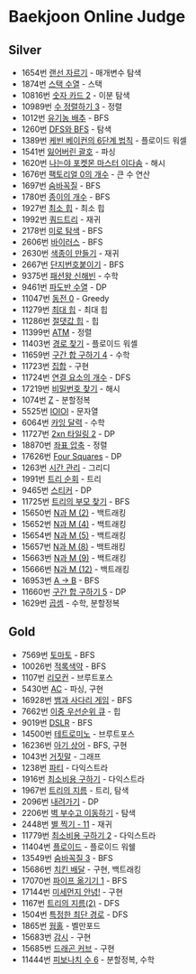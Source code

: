 # Baekjoon Online Judge
## Silver
- 1654번 [랜선 자르기](https://www.acmicpc.net/problem/1654) - 매개변수 탐색
- 1874번 [스택 수열](https://www.acmicpc.net/problem/1874) - 스택
- 10816번 [숫자 카드 2](https://www.acmicpc.net/problem/10816) - 이분 탐색
- 10989번 [수 정렬하기 3](https://www.acmicpc.net/problem/10989) - 정렬
- 1012번 [유기농 배추](https://www.acmicpc.net/problem/1012) - BFS
- 1260번 [DFS와 BFS](https://www.acmicpc.net/problem/1260) - 탐색
- 1389번 [케빈 베이컨의 6단계 법칙](https://www.acmicpc.net/problem/1389) - 플로이드 워셀
- 1541번 [잃어버린 괄호](https://www.acmicpc.net/problem/1541) - 파싱
- 1620번 [나는야 포켓몬 마스터 이다솜](https://www.acmicpc.net/problem/1620) - 해시
- 1676번 [팩토리얼 0의 개수](https://www.acmicpc.net/problem/1676) - 큰 수 연산
- 1697번 [숨바꼭질](https://www.acmicpc.net/problem/1697) - BFS
- 1780번 [종이의 개수](https://www.acmicpc.net/problem/1780) - BFS
- 1927번 [최소 힙](https://www.acmicpc.net/problem/1927) - 최소 힙
- 1992번 [쿼드트리](https://www.acmicpc.net/problem/1992) - 재귀
- 2178번 [미로 탐색](https://www.acmicpc.net/problem/2178) - BFS
- 2606번 [바이러스](https://www.acmicpc.net/problem/2606) - BFS
- 2630번 [색종이 만들기](https://www.acmicpc.net/problem/2630) - 재귀
- 2667번 [단지번호붙이기](https://www.acmicpc.net/problem/2667) - BFS
- 9375번 [패션왕 신해빈](https://www.acmicpc.net/problem/9375) - 수학
- 9461번 [파도반 수열](https://www.acmicpc.net/problem/9461) - DP
- 11047번 [동전 0](https://www.acmicpc.net/problem/11047) - Greedy
- 11279번 [최대 힙](https://www.acmicpc.net/problem/11279) - 최대 힙
- 11286번 [절댓값 힙](https://www.acmicpc.net/problem/11286) - 힙
- 11399번 [ATM](https://www.acmicpc.net/problem/11399) - 정렬
- 11403번 [경로 찾기](https://www.acmicpc.net/problem/11403) - 플로이드 워셸
- 11659번 [구간 합 구하기 4](https://www.acmicpc.net/problem/11659) - 수학
- 11723번 [집합](https://www.acmicpc.net/problem/11723) - 구현
- 11724번 [연결 요소의 개수](https://www.acmicpc.net/problem/11724) - DFS
- 17219번 [비밀번호 찾기](https://www.acmicpc.net/problem/17219) - 해시
- 1074번 [Z](https://www.acmicpc.net/problem/1074) - 분할정복
- 5525번 [IOIOI](https://www.acmicpc.net/problem/5525) - 문자열
- 6064번 [카잉 달력](https://www.acmicpc.net/problem/6064) - 수학
- 11727번 [2xn 타일링 2](https://www.acmicpc.net/problem/11727) - DP
- 18870번 [좌표 압축](https://www.acmicpc.net/problem/18870) - 정렬
- 17626번 [Four Squares](https://www.acmicpc.net/problem/17626) - DP
- 1263번 [시간 관리](https://www.acmicpc.net/problem/1263) - 그리디
- 1991번 [트리 순회](https://www.acmicpc.net/problem/1991) - 트리
- 9465번 [스티커](https://www.acmicpc.net/problem/9465) - DP
- 11725번 [트리의 부모 찾기](https://www.acmicpc.net/problem/11725) - BFS
- 15650번 [N과 M (2)](https://www.acmicpc.net/problem/15650) - 백트래킹
- 15652번 [N과 M (4)](https://www.acmicpc.net/problem/15652) - 백트래킹
- 15654번 [N과 M (5)](https://www.acmicpc.net/problem/15654) - 백트래킹
- 15657번 [N과 M (8)](https://www.acmicpc.net/problem/15657) - 백트래킹
- 15663번 [N과 M (9)](https://www.acmicpc.net/problem/15663) - 백트래킹
- 15666번 [N과 M (12)](https://www.acmicpc.net/problem/15666) - 백트래킹
- 16953번 [A -> B](https://www.acmicpc.net/problem/16953) - BFS
- 11660번 [구간 합 구하기 5](https://www.acmicpc.net/problem/11660) - DP
- 1629번 [곱셈](https://www.acmicpc.net/problem/1629) - 수학, 분할정복

## Gold
- 7569번 [토마토](https://www.acmicpc.net/problem/7569) - BFS
- 10026번 [적록색약](https://www.acmicpc.net/problem/10026) - BFS
- 1107번 [리모컨](https://www.acmicpc.net/problem/1107) - 브루트포스
- 5430번 [AC](https://www.acmicpc.net/problem/5430) - 파싱, 구현
- 16928번 [뱀과 사다리 게임](https://www.acmicpc.net/problem/16928) - BFS
- 7662번 [이중 우선순위 큐](https://www.acmicpc.net/problem/7662) - 힙
- 9019번 [DSLR](https://www.acmicpc.net/problem/9019) - BFS
- 14500번 [테트로미노](https://www.acmicpc.net/problem/14500) - 브루트포스
- 16236번 [아기 상어](https://www.acmicpc.net/problem/16236) - BFS, 구현
- 1043번 [거짓말](https://www.acmicpc.net/problem/1043) - 그래프
- 1238번 [파티](https://www.acmicpc.net/problem/1238) - 다익스트라
- 1916번 [최소비용 구하기](https://www.acmicpc.net/problem/1916) - 다익스트라
- 1967번 [트리의 지름](https://www.acmicpc.net/problem/1967) - 트리, 탐색
- 2096번 [내려가기](https://www.acmicpc.net/problem/2096) - DP
- 2206번 [벽 부수고 이동하기](https://www.acmicpc.net/problem/2206) - 탐색
- 2448번 [별 찍기 - 11](https://www.acmicpc.net/problem/2448) - 재귀
- 11779번 [최소비용 구하기 2](https://www.acmicpc.net/problem/11779) - 다익스트라
- 11404번 [플로이드](https://www.acmicpc.net/problem/11404) - 플로이드 워쉘
- 13549번 [숨바꼭질 3](https://www.acmicpc.net/problem/13549) - BFS
- 15686번 [치킨 배달](https://www.acmicpc.net/problem/15686) - 구현, 백트래킹
- 17070번 [파이프 옮기기 1](https://www.acmicpc.net/problem/17070) - BFS
- 17144번 [미세먼지 안녕!](https://www.acmicpc.net/problem/17144) - 구현
- 1167번 [트리의 지름(2)](https://www.acmicpc.net/problem/1167) - DFS
- 1504번 [특정한 최단 경로](https://www.acmicpc.net/problem/1504) - DFS
- 1865번 [웜홀](https://www.acmicpc.net/problem/1865) - 벨만포드
- 15683번 [감시](https://www.acmicpc.net/problem/15683) - 구현
- 15685번 [드래곤 커브](https://www.acmicpc.net/problem/15685) - 구현
- 11444번 [피보나치 수 6](https://www.acmicpc.net/problem/11444) - 분할정복, 수학